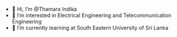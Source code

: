 - 👋 Hi, I’m @Thamara Indika
- 👀 I’m interested in Electrical Engineering and Telecommunication Engineering
- 🌱 I’m currently learning at South Eastern University of Sri Lanka

<!---
ThamaraIndika/ThamaraIndika is a ✨ special ✨ repository because its `README.md` (this file) appears on your GitHub profile.
You can click the Preview link to take a look at your changes.
--->
